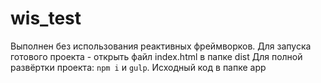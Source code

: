 # wis_test
Выполнен без использования реактивных фреймворков. Для запуска готового проекта - открыть файл index.html в папке dist
Для полной развёртки проекта: `npm i` и `gulp`. Исходный код в папке app
